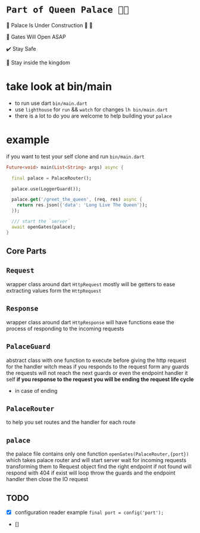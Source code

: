 # **`Part of Queen Palace 🏰👑`**

🚧 Palace Is Under Construction 🚧 👷

🔑 Gates Will Open ASAP

✔️ Stay Safe

👑 Stay inside the kingdom

# take look at bin/main

- to run use dart `bin/main.dart`
- use `lighthouse` for `run` && `watch` for changes
  `lh bin/main.dart`
- there is a lot to do you are welcome to help building your `palace`

# example

if you want to test your self clone and run `bin/main.dart`

```dart
Future<void> main(List<String> args) async {

  final palace = PalaceRouter();

  palace.use(LoggerGuard());

  palace.get('/greet_the_queen', (req, res) async {
    return res.json({'data': 'Long Live The Queen'});
  });

  /// start the `server`
  await openGates(palace);
}
```

## Core Parts

## `Request`

wrapper class around dart `HttpRequest`
mostly will be getters to ease extracting values form the `HttpRequest`

## `Response`

wrapper class around dart `HttpResponse`
will have functions ease the process of responding to the incoming requests

## `PalaceGuard`

abstract class with one function to execute before giving the http request for the handler witch meas if you responds to the request form any guards the requests will not reach the next guards or even the endpoint handler it self
**if you response to the request you will be ending the request life cycle**

- in case of ending

## `PalaceRouter`

to help you set routes and the handler for each route

## `palace`

the palace file contains only one function `openGates(PalaceRouter,{port})` which takes palace router and will start server
wait for incoming requests
transforming them to Request object
find the right endpoint if not found will respond with 404
if exist will loop throw the guards and the endpoint handler then close the IO request

## TODO

- [x] configuration reader
      example
      `final port = config('port');`
- []
